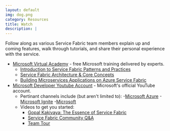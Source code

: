 ```yaml
---
layout: default
img: dog.png
category: Resources
title: Watch
description: |
---
```

Follow along as various Service Fabric team members explain up and coming features, walk through tutorials, and share their personal experience with the service. 
- [Microsoft Virtual Academy](https://mva.microsoft.com/) - free Microsoft training delivered by experts. 
	- [Introduction to Service Fabric Patterns and Practices](https://mva.microsoft.com/en-US/training-courses/Azure-Service-Fabric-Patterns-and-Practices-16925?l=N2KwbbSGD_6405167344)
	- [Service Fabric Architecture & Core Concepts](https://mva.microsoft.com/en-US/training-courses/building-microservices-applications-on-azure-service-fabric-16747?l=iYFCk76yC_6706218965)
	- [Building Microservices Applications on Azure Service Fabric](https://mva.microsoft.com/en-US/training-courses/building-microservices-applications-on-azure-service-fabric-16747)
- [Microsoft Developer Youtube Account](https://www.youtube.com/channel/UCsMica-v34Irf9KVTh6xx-g) - Microsoft's official YouTube account. 
	- Pertinant channels include (but aren't limited to):
		-[Microsoft Azure](https://www.youtube.com/channel/UC0m-80FnNY2Qb7obvTL_2fA)
		-[Microsoft Ignite](https://www.youtube.com/channel/UCrhJmfAGQ5K81XQ8_od1iTg)
		-[Microsoft](https://www.youtube.com/channel/UCFtEEv80fQVKkD4h1PF-Xqw)
	- Videos to get you started:
		- [Gopal Kakivaya: The Essence of Service Fabric](https://youtu.be/MrfcP6dS6mU)
		- [Service Fabric Community Q&A](https://www.youtube.com/watch?v=FumoTlYYAzs)
		- [Team Tour](https://youtu.be/D-1mfk3Vv-4)
